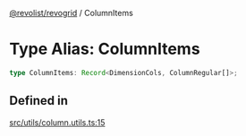[@revolist/revogrid](README.md) / ColumnItems

# Type Alias: ColumnItems

```ts
type ColumnItems: Record<DimensionCols, ColumnRegular[]>;
```

## Defined in

[src/utils/column.utils.ts:15](https://github.com/revolist/revogrid/blob/7dbd661cfbca0ebdb4daac15bcf7a7879e23703b/src/utils/column.utils.ts#L15)
